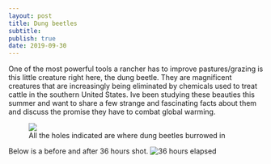 ```yaml
---
layout: post
title: Dung beetles
subtitle: 
publish: true
date: 2019-09-30
---
```


One of the most powerful tools a rancher has to improve pastures/grazing is this little creature right here, the dung beetle.
They are magnificent creatures that are increasingly being eliminated by chemicals used to treat cattle in the southern United States. Ive been studying these beauties this summer and want to share a few strange and fascinating facts about them and discuss the promise they have to combat global warming.

<figure>
<img src="https://jonbcarroll.s3.us-east-2.amazonaws.com/20190928-dungbeetles.jpg">
<figcaption> All the holes indicated are where dung beetles burrowed in</figcaption>
</figure>

Below is a before and after 36 hours shot.
![36 hours elapsed](https://jonbcarroll.s3.us-east-2.amazonaws.com/20190928-dungbeetles-24.jpg)

